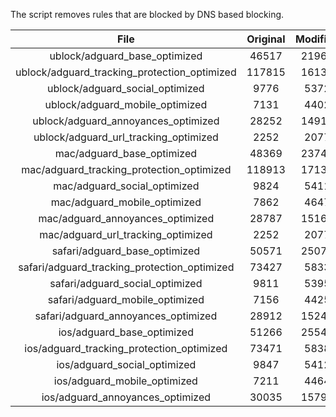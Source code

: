 The script removes rules that are blocked by DNS based blocking.


| File | Original | Modified |
|:----:|:-----:|:-----:|
| ublock/adguard_base_optimized | 46517 | 21969 |
| ublock/adguard_tracking_protection_optimized | 117815 | 16136 |
| ublock/adguard_social_optimized | 9776 | 5372 |
| ublock/adguard_mobile_optimized | 7131 | 4402 |
| ublock/adguard_annoyances_optimized | 28252 | 14916 |
| ublock/adguard_url_tracking_optimized | 2252 | 2077 |
| mac/adguard_base_optimized | 48369 | 23740 |
| mac/adguard_tracking_protection_optimized | 118913 | 17137 |
| mac/adguard_social_optimized | 9824 | 5411 |
| mac/adguard_mobile_optimized | 7862 | 4647 |
| mac/adguard_annoyances_optimized | 28787 | 15169 |
| mac/adguard_url_tracking_optimized | 2252 | 2077 |
| safari/adguard_base_optimized | 50571 | 25077 |
| safari/adguard_tracking_protection_optimized | 73427 | 5833 |
| safari/adguard_social_optimized | 9811 | 5395 |
| safari/adguard_mobile_optimized | 7156 | 4425 |
| safari/adguard_annoyances_optimized | 28912 | 15242 |
| ios/adguard_base_optimized | 51266 | 25541 |
| ios/adguard_tracking_protection_optimized | 73471 | 5838 |
| ios/adguard_social_optimized | 9847 | 5412 |
| ios/adguard_mobile_optimized | 7211 | 4464 |
| ios/adguard_annoyances_optimized | 30035 | 15796 |